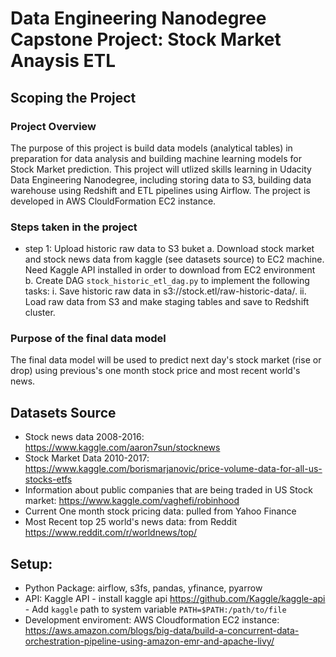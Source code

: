 # Data Engineering Nanodegree Capstone Project: Stock Market Anaysis ETL
## Scoping the Project
### Project Overview
The purpose of this project is build data models (analytical tables) in preparation for data analysis and building machine learning models for Stock Market prediction. This project will utlized skills learning in Udacity Data Engineering Nanodegree, including storing data to S3, building data warehouse using Redshift and ETL pipelines using Airflow. The project is developed in AWS ClouldFormation EC2 instance. 

### Steps taken in the project
* step 1: Upload historic raw data to S3 buket 
        a. Download stock market and stock news data from kaggle (see datasets source) to EC2 machine. Need Kaggle API installed in order to download from EC2 environment  
        b. Create DAG `stock_historic_etl_dag.py` to implement the following tasks:
            i. Save historic raw data in s3://stock.etl/raw-historic-data/.
            ii. Load raw data from S3 and make staging tables and save to Redshift cluster.

### Purpose of the final data model
The final data model will be used to predict next day's stock market (rise or drop) using previous's one month stock price and most recent world's news.

## Datasets Source
- Stock news data 2008-2016: https://www.kaggle.com/aaron7sun/stocknews
- Stock Market Data 2010-2017: https://www.kaggle.com/borismarjanovic/price-volume-data-for-all-us-stocks-etfs
- Information about public companies that are being traded in US Stock market: https://www.kaggle.com/vaghefi/robinhood
- Current One month stock pricing data: pulled from Yahoo Finance
- Most Recent top 25 world's news data: from Reddit https://www.reddit.com/r/worldnews/top/

## Setup:
- Python Package: airflow, s3fs, pandas, yfinance, pyarrow
- API: Kaggle API 
      - install kaggle api https://github.com/Kaggle/kaggle-api
      - Add `kaggle` path to system variable `PATH=$PATH:/path/to/file`
- Development enviroment: AWS Cloudformation EC2 instance: https://aws.amazon.com/blogs/big-data/build-a-concurrent-data-orchestration-pipeline-using-amazon-emr-and-apache-livy/
